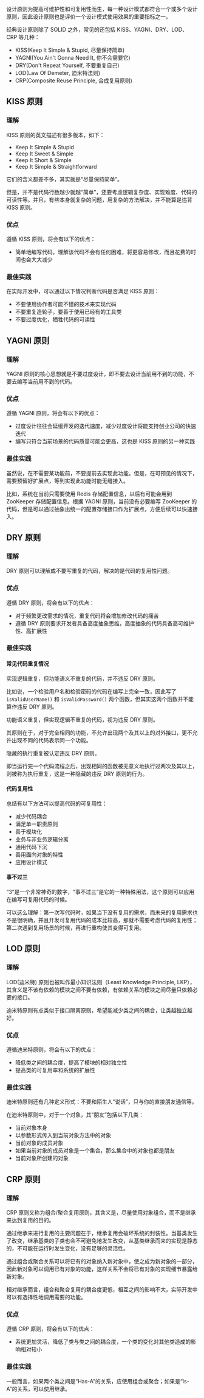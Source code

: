 
设计原则为提高可维护性和可复用性而生，每一种设计模式都符合一个或多个设计原则，因此设计原则也是评价一个设计模式使用效果的重要指标之一。

<!--more-->

经典设计原则除了 SOLID 之外，常见的还包括 KISS、YAGNI、DRY、LOD、CRP 等几种：

- KISS(Keep It Simple & Stupid, 尽量保持简单)
- YAGNI(You Ain't Gonna Need It, 你不会需要它)
- DRY(Don't Repeat Yourself, 不要重复自己)
- LOD(Law Of Demeter, 迪米特法则)
- CRP(Composite Reuse Principle, 合成复用原则)

## KISS 原则

### 理解

KISS 原则的英文描述有很多版本，如下：

- Keep It Simple & Stupid
- Keep It Sweet & Simple
- Keep It Short & Simple
- Keep It Simple & Straightforward

它们的含义都差不多，其实就是“尽量保持简单”。

但是，并不是代码行数越少就越“简单”，还要考虑逻辑复杂度、实现难度、代码的可读性等。并且，有些本身就复杂的问题，用复杂的方法解决，并不能算是违背 KISS 原则。

### 优点

遵循 KISS 原则，将会有以下的优点：

- 简单地编写代码，理解该代码不会有任何困难，将更容易修改，而且花费的时间也会大大减少

### 最佳实践

在实际开发中，可以通过以下情况判断代码是否满足 KISS 原则：

- 不要使用协作者可能不懂的技术来实现代码
- 不要重复造轮子，要善于使用已经有的工具类
- 不要过度优化，牺牲代码的可读性

## YAGNI 原则

### 理解

YAGNI 原则的核心思想就是不要过度设计，即不要去设计当前用不到的功能，不要去编写当前用不到的代码。

### 优点

遵循 YAGNI 原则，将会有以下的优点：

- 过度设计往往会延缓开发的迭代速度，减少过度设计将能支持创业公司的快速迭代
- 编写只符合当前场景的代码质量可能会更高，这也是 KISS 原则的另一种实践

### 最佳实践

虽然说，在不需要某功能前，不要提前去实现此功能。但是，在可预见的情况下，需要预留好扩展点，等到实现此功能时能无缝接入。

比如，系统在当前只需要使用 Redis 存储配置信息，以后有可能会用到 ZooKeeper 存储配置信息。根据 YAGNI 原则，当前没有必要编写 ZooKeeper 的代码，但是可以通过抽象出统一的配置存储接口作为扩展点，方便后续可以快速接入。

## DRY 原则

### 理解

DRY 原则可以理解成不要写重复的代码，解决的是代码的复用性问题。

### 优点

遵循 DRY 原则，将会有以下的优点：

- 对于频繁更改需求的情况，重复代码将会增加修改代码的痛苦
- 遵循 DRY 原则要求开发者具备高度抽象思维，高度抽象的代码具备高可维护性、高扩展性

### 最佳实践

#### 常见代码重复情况

实现逻辑重复，但功能语义不重复的代码，并不违反 DRY 原则。

比如说，一个检验用户名和检验密码的代码在编写上完全一致，因此写了 `isValidUserName()` 和 `isValidPassword()` 两个函数，但其实这两个函数并不能算作违反 DRY 原则。

功能语义重复，但实现逻辑不重复的代码，视为违反 DRY 原则。

其原则在于，对于完全相同的功能，不允许出现两个及其以上的对外接口，更不允许出现不同的代码表示同一个功能。

隐藏的执行重复被认定违反 DRY 原则。

即当运行完一个代码流程之后，出现相同的函数被无意义地执行过两次及其以上，则被称为执行重复，这是一种隐藏的违反 DRY 原则的行为。

#### 代码复用性

总结有以下方法可以提高代码的可复用性：

- 减少代码耦合
- 满足单一职责原则
- 善于模块化
- 业务与非业务逻辑分离
- 通用代码下沉
- 善用面向对象的特性
- 应用设计模式

#### 事不过三

“3”是一个非常神奇的数字，“事不过三”是它的一种特殊用法，这个原则可以应用在编写可复用代码的时候。

可以这么理解：第一次写代码时，如果当下没有复用的需求，而未来的复用需求也不是很明确，并且开发可复用代码的成本比较高，那就不需要考虑代码的复用性；第二次遇到复用场景的时候，再进行重构使其变得可复用。

## LOD 原则

### 理解

LOD(迪米特) 原则也被叫作最小知识法则（Least Knowledge Principle, LKP），其含义是不该有依赖的模块之间不要有依赖，有依赖关系的模块之间尽量只依赖必要的接口。

迪米特原则有点类似于接口隔离原则，希望能减少类之间的耦合，让类越独立越好。

### 优点

遵循迪米特原则，将会有以下的优点：

- 降低类之间的耦合度，提高了模块的相对独立性
- 提高类的可复用率和系统的扩展性

### 最佳实践

迪米特原则还有几种定义形式：不要和陌生人“说话”，只与你的直接朋友通信等。

在迪米特原则中，对于一个对象，其“朋友”包括以下几类：

- 当前对象本身
- 以参数形式传入到当前对象方法中的对象
- 当前对象的成员对象
- 如果当前对象的成员对象是一个集合，那么集合中的对象也都是朋友
- 当前对象所创建的对象

## CRP 原则

### 理解

 CRP 原则又称为组合/聚合复用原则，其含义是，尽量使用对象组合，而不是继承来达到复用的目的。

通过继承来进行复用的主要问题在于，继承复用会破坏系统的封装性。当基类发生了改变，继承基类的子类也会不可避免地发生改变，从基类继承而来的实现是静态的，不可能在运行时发生变化，没有足够的灵活性。

通过组合或聚合关系可以将已有的对象纳入新对象中，使之成为新对象的一部分，因此新对象可以调用已有对象的功能，这样关系不会将已有对象的实现细节暴露给新对象。

相对继承而言，组合和聚合复用的耦合度更低，相互之间的影响不大，实际开发中可以有选择性地调用需要的功能。

### 优点

遵循 CRP 原则，将会有以下的优点：

- 系统更加灵活，降低了类与类之间的耦合度，一个类的变化对其他类造成的影响相对较小

### 最佳实践

一般而言，如果两个类之间是“Has-A”的关系，应使用组合或聚合；如果是“Is-A”的关系，可以使用继承。

